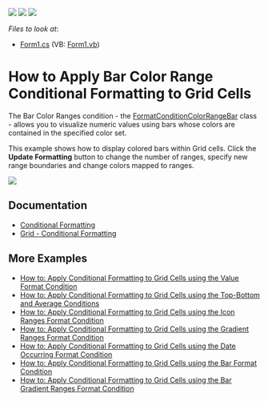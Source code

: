 <!-- default badges list -->
![](https://img.shields.io/endpoint?url=https://codecentral.devexpress.com/api/v1/VersionRange/128580616/18.2.3%2B)
[![](https://img.shields.io/badge/Open_in_DevExpress_Support_Center-FF7200?style=flat-square&logo=DevExpress&logoColor=white)](https://supportcenter.devexpress.com/ticket/details/T304349)
[![](https://img.shields.io/badge/📖_How_to_use_DevExpress_Examples-e9f6fc?style=flat-square)](https://docs.devexpress.com/GeneralInformation/403183)
<!-- default badges end -->
<!-- default file list -->
*Files to look at*:

* [Form1.cs](./CS/Dashboard_ConditionalFormatting_Grid/Form1.cs) (VB: [Form1.vb](./VB/Dashboard_ConditionalFormatting_Grid/Form1.vb))
<!-- default file list end -->
# How to Apply Bar Color Range Conditional Formatting to Grid Cells

The Bar Color Ranges condition - the [FormatConditionColorRangeBar](https://docs.devexpress.com/Dashboard/DevExpress.DashboardCommon.FormatConditionColorRangeBar) class - allows you to visualize numeric values using bars whose colors are contained in the specified color set.

This example shows how to display colored bars within Grid cells. Click the **Update Formatting** button to change the number of ranges, specify new range boundaries and change colors mapped to ranges.

![](/images/screenshot.png)

## Documentation

* [Conditional Formatting](https://docs.devexpress.com/Dashboard/116914/common-features/appearance-customization/conditional-formatting)
* [Grid - Conditional Formatting](https://docs.devexpress.com/Dashboard/401933/winforms-dashboard/winforms-designer/create-dashboards-in-the-winforms-designer/dashboard-item-settings/grid/conditional-formatting)

## More Examples

* [How to: Apply Conditional Formatting to Grid Cells using the Value Format Condition](https://github.com/DevExpress-Examples/how-to-apply-conditional-formatting-to-grid-cells-using-the-value-format-condition-t259897)
* [How to: Apply Conditional Formatting to Grid Cells using the Top-Bottom and Average Conditions](https://github.com/DevExpress-Examples/how-to-apply-conditional-formatting-to-grid-cells-using-the-top-bottom-average-conditions-t259930)
* [How to: Apply Conditional Formatting to Grid Cells using the Icon Ranges Format Condition](https://github.com/DevExpress-Examples/how-to-apply-conditional-formatting-to-grid-cells-using-the-icon-ranges-format-condition-t259991)
* [How to: Apply Conditional Formatting to Grid Cells using the Gradient Ranges Format Condition](https://github.com/DevExpress-Examples/how-to-apply-conditional-formatting-to-grid-cells-using-the-gradient-ranges-condition-t260005)
* [How to: Apply Conditional Formatting to Grid Cells using the Date Occurring Format Condition](https://github.com/DevExpress-Examples/how-to-apply-conditional-formatting-to-grid-cells-using-the-date-occurring-format-condition-t267749)
* [How to: Apply Conditional Formatting to Grid Cells using the Bar Format Condition](https://github.com/DevExpress-Examples/how-to-apply-conditional-formatting-to-grid-cells-using-the-bar-format-condition-t304315)
* [How to: Apply Conditional Formatting to Grid Cells using the Bar Gradient Ranges Format Condition](https://github.com/DevExpress-Examples/how-to-apply-conditional-formatting-to-grid-cells-using-the-bar-gradient-ranges-condition-t304367)
